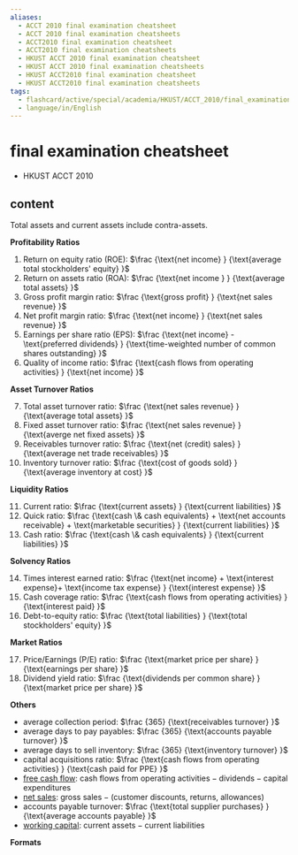 ```yaml
---
aliases:
  - ACCT 2010 final examination cheatsheet
  - ACCT 2010 final examination cheatsheets
  - ACCT2010 final examination cheatsheet
  - ACCT2010 final examination cheatsheets
  - HKUST ACCT 2010 final examination cheatsheet
  - HKUST ACCT 2010 final examination cheatsheets
  - HKUST ACCT2010 final examination cheatsheet
  - HKUST ACCT2010 final examination cheatsheets
tags:
  - flashcard/active/special/academia/HKUST/ACCT_2010/final_examination_cheatsheet
  - language/in/English
---
```


# final examination cheatsheet

- HKUST ACCT 2010

## content

Total assets and current assets include contra-assets.

<!-- markdownlint-disable-next-line MD036 -->
__Profitability Ratios__

<!-- markdownlint-capture -->
<!-- markdownlint-disable MD029 -->
1. Return on equity ratio (ROE): $\frac {\text{net income} } {\text{average total stockholders' equity} }$
2. Return on assets ratio (ROA): $\frac {\text{net income } } {\text{average total assets} }$
3. Gross profit margin ratio: $\frac {\text{gross profit} } {\text{net sales revenue} }$
4. Net profit margin ratio: $\frac {\text{net income} } {\text{net sales revenue} }$
5. Earnings per share ratio (EPS): $\frac {\text{net income} - \text{preferred dividends} } {\text{time-weighted number of common shares outstanding} }$
6. Quality of income ratio: $\frac {\text{cash flows from operating activities} } {\text{net income} }$
<!-- markdownlint-restore -->

<!-- markdownlint-disable-next-line MD036 -->
__Asset Turnover Ratios__

<!-- markdownlint-capture -->
<!-- markdownlint-disable MD029 -->
7. Total asset turnover ratio: $\frac {\text{net sales revenue} } {\text{average total assets} }$
8. Fixed asset turnover ratio: $\frac {\text{net sales revenue} } {\text{averge net fixed assets} }$
9. Receivables turnover ratio: $\frac {\text{net (credit) sales} } {\text{average net trade receivables} }$
10. Inventory turnover ratio: $\frac {\text{cost of goods sold} } {\text{average inventory at cost} }$
<!-- markdownlint-restore -->

<!-- markdownlint-disable-next-line MD036 -->
__Liquidity Ratios__

<!-- markdownlint-capture -->
<!-- markdownlint-disable MD029 -->
11. Current ratio: $\frac {\text{current assets} } {\text{current liabilities} }$
12. Quick ratio: $\frac {\text{cash \& cash equivalents} + \text{net accounts receivable} + \text{marketable securities} } {\text{current liabilities} }$
13. Cash ratio: $\frac {\text{cash \& cash equivalents} } {\text{current liabilities} }$
<!-- markdownlint-restore -->

<!-- markdownlint-disable-next-line MD036 -->
__Solvency Ratios__

<!-- markdownlint-capture -->
<!-- markdownlint-disable MD029 -->
14. Times interest earned ratio: $\frac {\text{net income} + \text{interest expense}+ \text{income tax expense} } {\text{interest expense} }$
15. Cash coverage ratio: $\frac {\text{cash flows from operating activities} } {\text{interest paid} }$
16. Debt-to-equity ratio: $\frac {\text{total liabilities} } {\text{total stockholders' equity} }$
<!-- markdownlint-restore -->

<!-- markdownlint-disable-next-line MD036 -->
__Market Ratios__

<!-- markdownlint-capture -->
<!-- markdownlint-disable MD029 -->
17. Price/Earnings (P/E) ratio: $\frac {\text{market price per share} } {\text{earnings per share} }$
18. Dividend yield ratio: $\frac {\text{dividends per common share} } {\text{market price per share} }$
<!-- markdownlint-restore -->

<!-- markdownlint-disable-next-line MD036 -->
__Others__

- average collection period: $\frac {365} {\text{receivables turnover} }$
- average days to pay payables: $\frac {365} {\text{accounts payable turnover} }$
- average days to sell inventory: $\frac {365} {\text{inventory turnover} }$
- capital acquisitions ratio: $\frac {\text{cash flows from operating activities} } {\text{cash paid for PPE} }$
- [free cash flow](../../../../general/free%20cash%20flow.md): $\text{cash flows from operating activities} - \text{dividends} - \text{capital expenditures}$
- [net sales](../../../../general/sales%20(accounting).md#gross%20sales%20and%20net%20sales): ${\text{gross sales} }-{\text{(customer discounts, returns, allowances)} }$
- accounts payable turnover: $\frac {\text{total supplier purchases} } {\text{average accounts payable} }$
- [working capital](../../../../general/working%20capital.md): $\text{current assets} - \text{current liabilities}$

<!-- markdownlint-disable-next-line MD036 -->
__Formats__
